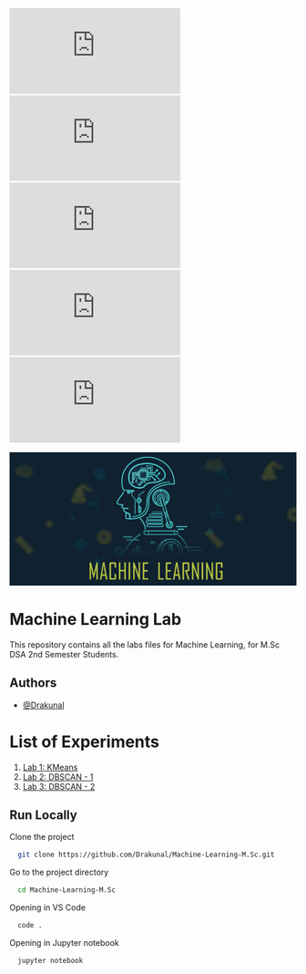 
![Contributors](https://img.shields.io/github/contributors/Drakunal/Machine-Learning-M.Sc?style=for-the-badge)
![Issues](https://img.shields.io/github/issues/Drakunal/Machine-Learning-M.Sc?color=yellow&style=for-the-badge)
![Forks](https://img.shields.io/github/forks/Drakunal/Machine-Learning-M.Sc?style=for-the-badge)
![Commits](https://img.shields.io/github/last-commit/Drakunal/Machine-Learning-M.Sc?style=for-the-badge)
![Stars](https://img.shields.io/github/stars/Drakunal/Machine-Learning-M.Sc?color=pink&style=for-the-badge)
<!-- ![License](https://img.shields.io/github/license/Drakunal/Advanced-Analytics-2023?style=for-the-badge) -->
![Logo](https://github.com/Drakunal/Machine-Learning-M.Sc/blob/main/logo.gif?raw=true)  
# Machine Learning Lab

This repository contains all the labs files for Machine Learning, for M.Sc DSA 2nd Semester Students.  

## Authors

- [@Drakunal](https://github.com/Drakunal)

# List of Experiments

1. [Lab 1: KMeans](https://github.com/Drakunal/Machine-Learning-M.Sc/tree/main/Lab%201)
2. [Lab 2: DBSCAN - 1](https://github.com/Drakunal/Machine-Learning-M.Sc/tree/main/Lab%202)
3. [Lab 3: DBSCAN - 2](https://github.com/Drakunal/Machine-Learning-M.Sc/tree/main/Lab%203)
<!-- 4. [Lab 4: Customer     Churn Analysis](https://github.com/Drakunal/Machine-Learning-M.Sc/tree/main/Lab%204) 
5. [Lab 5: Gen AI - Gemini Basics](https://github.com/Drakunal/Machine-Learning-M.Sc/tree/main/Lab%205)
6. [Lab 6: Gen AI -  Gemini Text to text and Image to text Streamlit App](https://github.com/Drakunal/Machine-Learning-M.Sc/tree/main/Lab%206)
7. [Lab 7: Dimensionality Reduction](experiments/Experiment7_Dimensionality_Reduction.ipynb)
8. [Lab 8: Natural Language Processing (NLP)](experiments/Experiment8_Natural_Language_Processing.ipynb)-->

## Run Locally

Clone the project

```bash
  git clone https://github.com/Drakunal/Machine-Learning-M.Sc.git
```

Go to the project directory

```bash
  cd Machine-Learning-M.Sc
```

Opening in VS Code

```bash
  code .
```

Opening in Jupyter notebook

```bash
  jupyter notebook
```

